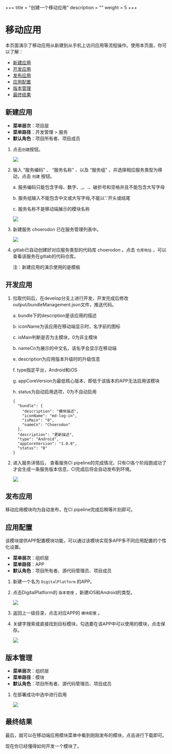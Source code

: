 +++
title = "创建一个移动应用"
description = ""
weight = 5
+++

# 移动应用

  本页面演示了移动应用从新建到从手机上访问应用等流程操作。使用本页面，你可以了解：

   - [新建应用](#1)
   - [开发应用](#2)
   - [发布应用](#3)
   - [应用配置](#4)
   - [版本管理](#5)
   - [最终结果](#6)

<h2 id="1">新建应用</h2>

- **菜单层次**：项目层
- **菜单路径**：开发管理 > 服务
- **默认角色**：项目所有者、项目成员

1. 点击`创建`按钮。

    ![](../assets/mobile-application/服务创建.png)

1. 输入 “服务编码” 、 “服务名称” 、以及 “服务组” ，并选择相应服务类型为移动，点击 `创建` 按钮。

    a. 服务编码只能包含字母、数字、_、.、破折号和空格并且不能包含大写字母

    b. 服务组输入不能包含中文或大写字母,不能以'.'开头或结尾

    c. 服务名称不是移动端展示的模块名称

    ![](../assets/mobile-application/服务创建信息填写.png)

1. 新建服务 choerodon 已在服务管理列表中。

    ![](../assets/mobile-application/服务列表.png)

1. gitlab已自动创建好对应服务类型的代码库 choerodon 。点击 `仓库地址` ，可以查看该服务在gitlab的代码仓库。

    注：新建应用的演示使用的是模板

<h2 id="2">开发应用</h2>

1. 拉取代码后，在develop分支上进行开发，开发完成后修改output/bundleManagement.json文件，推送代码。

    a. bundle下的description是该应用的描述

    b. iconName为该应用在移动端显示时，名字前的图标

    c. isMain判断是否为主模块，0为非主模块

    b. nameCn为展示的中文名，该名字会显示在移动端

    e. description为应用版本升级时的升级信息

    f. type指定平台，Android和iOS

    g. appCoreVersion为最低核心版本，即低于该版本的APP无法启用该模块

    h. status为自动启用选项，0为不自动启用

    ```
    {
      "bundle": {
        "description": "模块描述",
        "iconName": "md-log-in",
        "isMain": "0",
        "nameCn": "Choerodon"
      },
      "description": "更新描述",
      "type": "Android",
      "appCoreVersion": "1.0.0",
      "status": "0"
    }
    ```

1. 进入服务详情后， 查看服务CI pipeline的完成情况，只有CI各个阶段跑成功了才会生成一条服务版本信息，CI完成后将会自动发布到环境。

    ![](../assets/mobile-application/流水线.png)

<h2 id="3">发布应用</h2>

  移动应用模块均为自动发布，在CI pipeline完成后稍等片刻即可。

<h2 id="4">应用配置</h2>

  该模块提供APP配置模块功能，可以通过该模块实现多APP多不同应用配置的个性化设置。 

  - **菜单层次**：组织层
  - **菜单路径**：APP
  - **默认角色**：项目所有者、源代码管理员、项目成员 

1. 新建一个名为 `DigitalPlatform` 的APP。

1. 点击DigitalPlatform的 `版本管理` ，新建iOS和Android的类型。

    ![](../assets/mobile-application/核心版本管理.png)

1. 返回上一级目录，点击对应APP的 `模块配置` 。

1. 关键字搜索或直接找到目标模块，勾选要在该APP中可以使用的模块，点击保存。

    ![](../assets/mobile-application/模块配置.png)

<h2 id="5">版本管理</h2>

  - **菜单层次**：组织层
  - **菜单路径**：模块
  - **默认角色**：项目所有者、源代码管理员、项目成员 

1. 在部署成功中选中进行启用

    ![](../assets/mobile-application/版本管理.png)

<h2 id="6">最终结果</h2>

最后，就可以在移动端应用模块菜单中看到刚刚发布的模块，点击进行下载即可。

现在你已经懂得如何开发一个模块了。